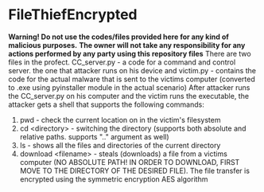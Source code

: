 # FileThiefEncrypted
**Warning! Do not use the codes/files provided here for any kind of malicious purposes.**
**The owner will not take any responsibility for any actions performed by any party using this repository files**
There are two files in the profect. CC_server.py - a code for a command and control server. the one that attacker runs on his device and victim.py - contains the code for the actual malware that is sent to the victims computer (converted to .exe using pyinstaller module in the actual scenario)
After attacker runs the CC_server.py on his computer and the victim runs the executable, the attacker gets a shell that supports the following commands:
  1. pwd - check the current location on in the victim's filesystem
  2. cd \<directory\> - switching the directory (supports both absolute and relative paths. supports ".." argument as well)
  3. ls - shows all the files and directories of the current directory
  4. download \<filename\> - steals (downloads) a file from a victims computer (NO ABSOLUTE PATH! IN ORDER TO DOWNLOAD, FIRST MOVE TO THE DIRECTORY OF THE DESIRED FILE). The file transfer is encrypted using the symmetric encryption AES algorithm
